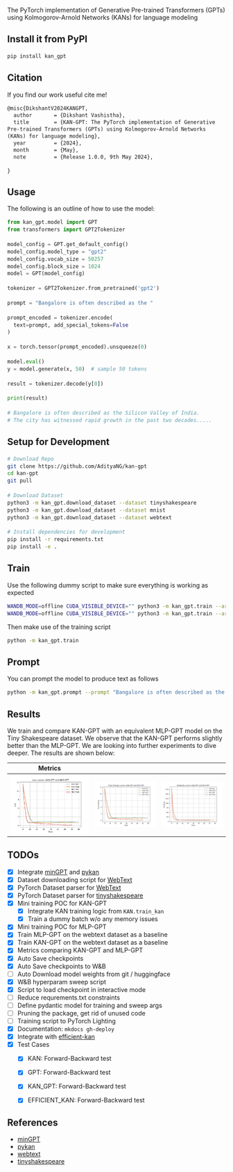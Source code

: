 The PyTorch implementation of Generative Pre-trained Transformers (GPTs) using Kolmogorov-Arnold Networks (KANs) for language modeling

## Install it from PyPI

```bash
pip install kan_gpt
```

## Citation

If you find our work useful cite me!

```
@misc{DikshantV2024KANGPT,
  author       = {Dikshant Vashistha},
  title        = {KAN-GPT: The PyTorch implementation of Generative Pre-trained Transformers (GPTs) using Kolmogorov-Arnold Networks (KANs) for language modeling},
  year         = {2024},
  month        = {May},
  note         = {Release 1.0.0, 9th May 2024},
  
}
```

## Usage

The following is an outline of how to use the model:

```py
from kan_gpt.model import GPT
from transformers import GPT2Tokenizer

model_config = GPT.get_default_config()
model_config.model_type = "gpt2"
model_config.vocab_size = 50257
model_config.block_size = 1024
model = GPT(model_config)

tokenizer = GPT2Tokenizer.from_pretrained('gpt2')

prompt = "Bangalore is often described as the "

prompt_encoded = tokenizer.encode(
  text=prompt, add_special_tokens=False
)

x = torch.tensor(prompt_encoded).unsqueeze(0)

model.eval()
y = model.generate(x, 50)  # sample 50 tokens

result = tokenizer.decode(y[0])

print(result)

# Bangalore is often described as the Silicon Valley of India.
# The city has witnessed rapid growth in the past two decades.....
```

## Setup for Development

```bash
# Download Repo
git clone https://github.com/AdityaNG/kan-gpt
cd kan-gpt
git pull

# Download Dataset
python3 -m kan_gpt.download_dataset --dataset tinyshakespeare
python3 -m kan_gpt.download_dataset --dataset mnist
python3 -m kan_gpt.download_dataset --dataset webtext

# Install dependencies for development
pip install -r requirements.txt
pip install -e .
```

## Train

Use the following dummy script to make sure everything is working as expected
```bash
WANDB_MODE=offline CUDA_VISIBLE_DEVICE="" python3 -m kan_gpt.train --architecture MLP --batch_size 1 --dummy_dataset --device cpu --max_iters 200
WANDB_MODE=offline CUDA_VISIBLE_DEVICE="" python3 -m kan_gpt.train --architecture KAN --batch_size 1 --dummy_dataset --device cpu --max_iters 200
```

Then make use of the training script
```bash
python -m kan_gpt.train
```

## Prompt

You can prompt the model to produce text as follows
```bash
python -m kan_gpt.prompt --prompt "Bangalore is often described as the " --model_path (checkpoint)
```

## Results

We train and compare KAN-GPT with an equivalent MLP-GPT model on the Tiny Shakespeare dataset. We observe that the KAN-GPT performs slightly better than the MLP-GPT. We are looking into further experiments to dive deeper. The results are shown below:


| Metrics |   |   |
|---------|---------|---------|
| ![results_loss](media/results_loss.png) | ![results_cross_entropy](media/results_cross_entropy.png) | ![results_perplexity](media/results_perplexity.png) |

## TODOs

- [x] Integrate [minGPT](https://github.com/karpathy/minGPT) and [pykan](https://github.com/KindXiaoming/pykan)
- [x] Dataset downloading script for [WebText](https://github.com/openai/gpt-2-output-dataset)
- [x] PyTorch Dataset parser for [WebText](https://github.com/openai/gpt-2-output-dataset)
- [x] PyTorch Dataset parser for [tinyshakespeare](https://raw.githubusercontent.com/karpathy/char-rnn/master/data/tinyshakespeare/input.txt)
- [x] Mini training POC for KAN-GPT
  - [x] Integrate KAN training logic from `KAN.train_kan`
  - [x] Train a dummy batch w/o any memory issues
- [x] Mini training POC for MLP-GPT
- [x] Train MLP-GPT on the webtext dataset as a baseline
- [x] Train KAN-GPT on the webtext dataset as a baseline
- [x] Metrics comparing KAN-GPT and MLP-GPT
- [x] Auto Save checkpoints
- [x] Auto Save checkpoints to W&B
- [ ] Auto Download model weights from git / huggingface
- [x] W&B hyperparam sweep script
- [x] Script to load checkpoint in interactive mode
- [ ] Reduce requrements.txt constraints
- [ ] Define pydantic model for training and sweep args
- [ ] Pruning the package, get rid of unused code
- [ ] Training script to PyTorch Lighting
- [x] Documentation: `mkdocs gh-deploy`
- [x] Integrate with [efficient-kan](https://github.com/Blealtan/efficient-kan/blob/master/src/efficient_kan/kan.py)
- [x] Test Cases
  - [x] KAN: Forward-Backward test
  - [x] GPT: Forward-Backward test
  - [x] KAN_GPT: Forward-Backward test
  - [x] EFFICIENT_KAN: Forward-Backward test


## References

- [minGPT](https://github.com/karpathy/minGPT)
- [pykan](https://github.com/KindXiaoming/pykan)
- [webtext](https://github.com/openai/gpt-2-output-dataset)
- [tinyshakespeare](https://raw.githubusercontent.com/karpathy/char-rnn/master/data/tinyshakespeare/input.txt)
